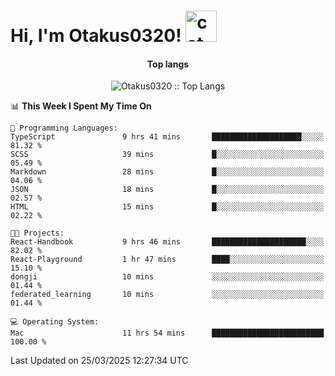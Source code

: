 <h1> Hi, I'm Otakus0320! <img src="https://media.giphy.com/media/mGcNjsfWAjY5AEZNw6/giphy.gif" width="50" alt="cat"></h1>

<h4 align="center">Top langs</h4>

<p align="center"><img src="https://github-readme-stats.vercel.app/api/top-langs/?username=Otakus0320&langs_count=10&theme=tokyonight&layout=compact&timestamp={{random_number}}" alt="Otakus0320 :: Top Langs" /></p>

<!--START_SECTION:waka-->
📊 **This Week I Spent My Time On** 

```text
💬 Programming Languages: 
TypeScript               9 hrs 41 mins       ████████████████████░░░░░   81.32 % 
SCSS                     39 mins             █░░░░░░░░░░░░░░░░░░░░░░░░   05.49 % 
Markdown                 28 mins             █░░░░░░░░░░░░░░░░░░░░░░░░   04.06 % 
JSON                     18 mins             █░░░░░░░░░░░░░░░░░░░░░░░░   02.57 % 
HTML                     15 mins             █░░░░░░░░░░░░░░░░░░░░░░░░   02.22 % 

🐱‍💻 Projects: 
React-Handbook           9 hrs 46 mins       █████████████████████░░░░   82.02 % 
React-Playground         1 hr 47 mins        ████░░░░░░░░░░░░░░░░░░░░░   15.10 % 
dongji                   10 mins             ░░░░░░░░░░░░░░░░░░░░░░░░░   01.44 % 
federated_learning       10 mins             ░░░░░░░░░░░░░░░░░░░░░░░░░   01.44 % 

💻 Operating System: 
Mac                      11 hrs 54 mins      █████████████████████████   100.00 % 
```


 Last Updated on 25/03/2025 12:27:34 UTC
<!--END_SECTION:waka-->
